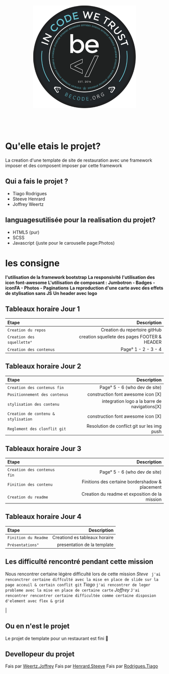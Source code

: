 <p align="center">
  <img src="./assets/css/img/smalllogo.png" title="hover text" alt="modern-normalize" border=0 width=auto height=auto align=center>
  </p>
<br>
<br>
<br>
 

# Qu'elle etais le projet?

La creation d'une template de site de restauration avec une framework imposer
et des composent imposer par cette framework




## Qui a fais le projet ?
- Tiago Rodrigues
- Steeve Henrard
- Joffrey Weertz



## languages ​​utilisée pour la realisation du projet?

- HTML5 (pur)
- SCSS 
- Javascript (juste pour le carouselle page:Photos)






# les consigne
**l'utilisation de la framework bootstrap**
**La responsivité**
**l'utilisation des icon font-awesome**
**L'utilisation de composant : Jumbotron - Badges - iconFA - Photos - Paginations**
**La reproduction d'une carte avec des effets de stylisation sans JS**
**Un header avec logo**


## Tableaux horaire Jour 1

| Etape | Description |
| :------| -----------:|
| `Creation du repos`  | Creation du repertoire gitHub |
| `Creation des squellette°` | creation squellete des pages FOOTER & HEADER |
| `Creation des contenus`    |  Page° 1 - 2 - 3 - 4|


## Tableaux horaire Jour 2


| Etape | Description |
| :------| -----------:|
| `Creation des contenus fin`    |  Page° 5 - 6 (who dev de site)|
| `Positionnement des contenus `    |  construction font awesome icon [X] |
| `stylisation des contenu `    |  integration logo  a la barre de navigations[X] |
| `Creation de contenu & stylisation `    |  construction font awesome icon [X] |
| `Reglement des clonflit git`    |  Resolution de conflict git sur les img push |


## Tableaux horaire Jour 3

| Etape | Description |
| :------| -----------:|
| `Creation des contenus fin`    |  Page° 5 - 6 (who dev de site)|
| `Finition des contenu `    |  Finitions des certaine bordershadow & placement|
| `Creation du readme`    |  Creation du readme et exposition de la mission|


## Tableaux horaire Jour 4

| Etape | Description |
| :------| -----------:|
| `Finition du Readme`  | Creationd es tableaux horaire  |
| `Présentations°` | presentation de la template |




## Les difficulté rencontré pendant cette mission
Nous rencontrer certaine légère difficulté lors de cette mission 
*Steve* ` j'ai renconctrer certaine diffculté avec la mise en place de slide sur la page acceuil & certain conflit git`
*Tiago* ` j'ai rencontrer de leger probleme avec la mise en place de certaine carte `
*Joffrey* `J'ai rencontrer rencontrer certaine difficultée comme certaine disposion d'element avec flex & grid`

|
## Ou en n'est le projet
 Le projet de template pour un restaurant est fini :100:


## Devellopeur du projet
Fais par [Weertz.Joffrey](https://github.com/jSUNSH1NEw "jSUNSH1NEw")
Fais par [Henrard.Steeve](https://github.com/jSUNSH1NEw "Steeve1301")
Fais par [Rodrigues.Tiago](https://github.com/jSUNSH1NEw "Tiago Rodrigues")


